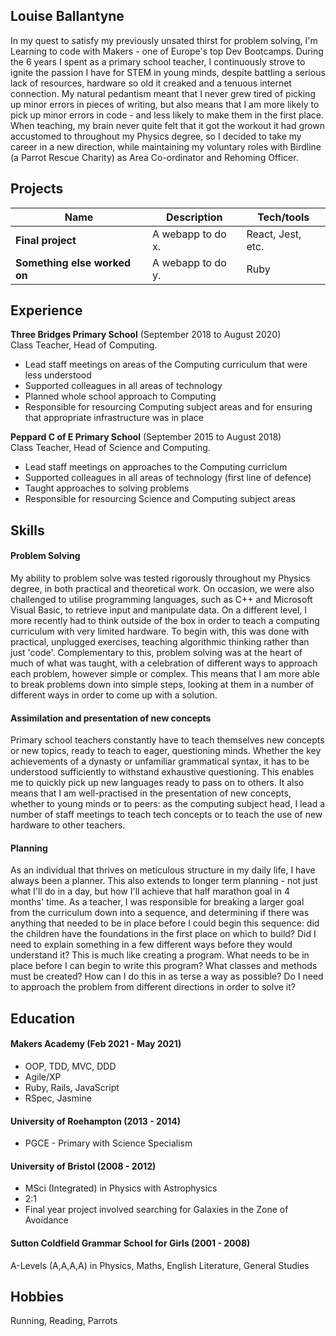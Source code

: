 ## Louise Ballantyne

In my quest to satisfy my previously unsated thirst for problem solving, I'm Learning to code with Makers - one of Europe's top Dev Bootcamps. During the 6 years I spent as a primary school teacher, I continuously strove to ignite the passion I have for STEM in young minds, despite battling a serious lack of resources, hardware so old it creaked and a tenuous internet connection. My natural pedantism meant that I never grew tired of picking up minor errors in pieces of writing, but also means that I am more likely to pick up minor errors in code - and less likely to make them in the first place. When teaching, my brain never quite felt that it got the workout it had grown accustomed to throughout my Physics degree, so I decided to take my career in a new direction, while maintaining my voluntary roles with Birdline (a Parrot Rescue Charity) as Area Co-ordinator and Rehoming Officer.

## Projects

| Name                         | Description       | Tech/tools        |
| ---------------------------- | ----------------- | ----------------- |
| **Final project**            | A webapp to do x. | React, Jest, etc. |
| **Something else worked on** | A webapp to do y. | Ruby              |

## Experience

**Three Bridges Primary School** (September 2018 to August 2020)  
Class Teacher, Head of Computing.

- Lead staff meetings on areas of the Computing curriculum that were less understood
- Supported colleagues in all areas of technology
- Planned whole school approach to Computing 
- Responsible for resourcing Computing subject areas and for ensuring that appropriate infrastructure was in place

**Peppard C of E Primary School** (September 2015 to August 2018)  
Class Teacher, Head of Science and Computing.

- Lead staff meetings on approaches to the Computing curriclum
- Supported colleagues in all areas of technology (first line of defence)
- Taught approaches to solving problems
- Responsible for resourcing Science and Computing subject areas

## Skills

#### Problem Solving

My ability to problem solve was tested rigorously throughout my Physics degree, in both practical and theoretical work. On occasion, we were also challenged to utilise programming languages, such as C++ and Microsoft Visual Basic, to retrieve input and manipulate data. On a different level, I more recently had to think outside of the box in order to teach a computing curriculum with very limited hardware. To begin with, this was done with practical, unplugged exercises, teaching algorithmic thinking rather than just 'code'. Complementary to this, problem solving was at the heart of much of what was taught, with a celebration of different ways to approach each problem, however simple or complex. This means that I am more able to break problems down into simple steps, looking at them in a number of different ways in order to come up with a solution.

#### Assimilation and presentation of new concepts

Primary school teachers constantly have to teach themselves new concepts or new topics, ready to teach to eager, questioning minds. Whether the key achievements of a dynasty or unfamiliar grammatical syntax, it has to be understood sufficiently to withstand exhaustive questioning. This enables me to quickly pick up new languages ready to pass on to others. It also means that I am well-practised in the presentation of new concepts, whether to young minds or to peers: as the computing subject head, I lead a number of staff meetings to teach tech concepts or to teach the use of new hardware to other teachers. 

#### Planning

As an individual that thrives on meticulous structure in my daily life, I have always been a planner. This also extends to longer term planning - not just what I'll do in a day, but how I'll achieve that half marathon goal in 4 months' time. As a teacher, I was responsible for breaking a larger goal from the curriculum down into a sequence, and determining if there was anything that needed to be in place before I could begin this sequence: did the children have the foundations in the first place on which to build? Did I need to explain something in a few different ways before they would understand it? This is much like creating a program. What needs to be in place before I can begin to write this program? What classes and methods must be created? How can I do this in as terse a way as possible? Do I need to approach the problem from different directions in order to solve it? 

## Education

#### Makers Academy (Feb 2021 - May 2021)

- OOP, TDD, MVC, DDD
- Agile/XP
- Ruby, Rails, JavaScript
- RSpec, Jasmine

#### University of Roehampton (2013 - 2014)

- PGCE - Primary with Science Specialism

#### University of Bristol (2008 - 2012)

- MSci (Integrated) in Physics with Astrophysics
- 2:1
- Final year project involved searching for Galaxies in the Zone of Avoidance

#### Sutton Coldfield Grammar School for Girls (2001 - 2008)

A-Levels (A,A,A,A) in Physics, Maths, English Literature, General Studies

## Hobbies

Running, Reading, Parrots
